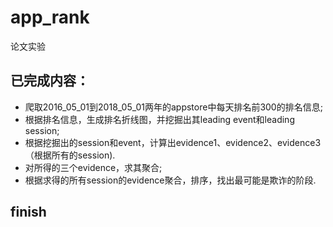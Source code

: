 ﻿# app_rank

论文实验

## 已完成内容：

- 爬取2016_05_01到2018_05_01两年的appstore中每天排名前300的排名信息;
- 根据排名信息，生成排名折线图，并挖掘出其leading event和leading session;
- 根据挖掘出的session和event，计算出evidence1、evidence2、evidence3（根据所有的session).
- 对所得的三个evidence，求其聚合;
- 根据求得的所有session的evidence聚合，排序，找出最可能是欺诈的阶段.

## finish
